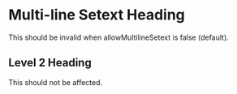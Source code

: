 Multi-line
Setext Heading
==============

This should be invalid when allowMultilineSetext is false (default).

## Level 2 Heading

This should not be affected.
